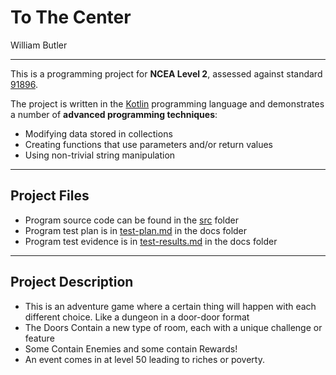 # To The Center

William Butler

---

This is a programming project for **NCEA Level 2**, assessed against standard [91896](as91896.pdf).

The project is written in the [Kotlin](https://kotlinlang.org) programming language and demonstrates a number of **advanced programming techniques**:
- Modifying data stored in collections
- Creating functions that use parameters and/or return values
- Using non-trivial string manipulation

---

## Project Files

- Program source code can be found in the [src](src/Main.kt) folder
- Program test plan is in [test-plan.md](docs/test-plan.md) in the docs folder
- Program test evidence is in [test-results.md](docs/test-results.md) in the docs folder

---

## Project Description

- This is an adventure game where a certain thing will happen with each different choice.
Like a dungeon in a door-door format
- The Doors Contain a new type of room, each with a unique challenge or feature
- Some Contain Enemies and some contain Rewards!
- An event comes in at level 50 leading to riches or poverty.


